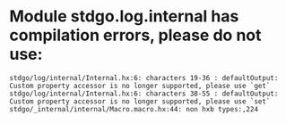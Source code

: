 # Module stdgo.log.internal has compilation errors, please do not use:
```
stdgo/log/internal/Internal.hx:6: characters 19-36 : defaultOutput: Custom property accessor is no longer supported, please use `get`
stdgo/log/internal/Internal.hx:6: characters 38-55 : defaultOutput: Custom property accessor is no longer supported, please use `set`
stdgo/_internal/internal/Macro.macro.hx:44: non hxb types:,224

```


